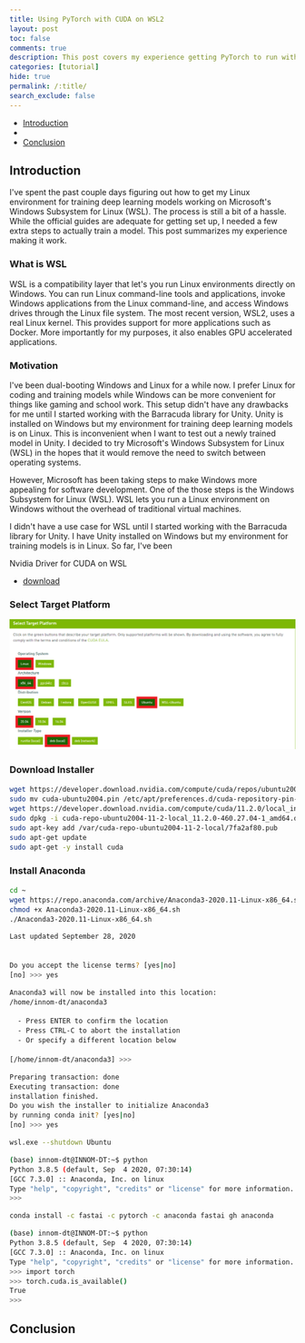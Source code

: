 ```yaml
---
title: Using PyTorch with CUDA on WSL2
layout: post
toc: false
comments: true
description: This post covers my experience getting PyTorch to run with CUDA on WSL2.
categories: [tutorial]
hide: true
permalink: /:title/
search_exclude: false
---
```


* [Introduction](#introduction)
* [](#)
* [Conclusion](#conclusion)

## Introduction

I've spent the past couple days figuring out how to get my Linux environment for training deep learning models working on Microsoft's Windows Subsystem for Linux (WSL). The process is still a bit of a hassle. While the official guides are adequate for getting set up, I needed a few extra steps to actually train a model. This post summarizes my experience making it work.

### What is WSL

WSL is a compatibility layer that let's you run Linux environments directly on Windows. You can run Linux command-line tools and applications, invoke Windows applications from the Linux command-line, and access Windows drives through the Linux file system. The most recent version, WSL2, uses a real Linux kernel. This provides support for more applications such as Docker. More importantly for my purposes, it also enables GPU accelerated applications.

### Motivation

I've been dual-booting Windows and Linux for a while now. I prefer Linux for coding and training models while Windows can be more convenient for things like gaming and school work. This setup didn't have any drawbacks for me until I started working with the Barracuda library for Unity. Unity is installed on Windows but my environment for training deep learning models is on Linux. This is inconvenient when I want to test out a newly trained model in Unity. I decided to try Microsoft's Windows Subsystem for Linux (WSL) in the hopes that it would remove the need to switch between operating systems.



However, Microsoft has been taking steps to make Windows more appealing for software development. One of the those steps is the Windows Subsystem for Linux (WSL). WSL lets you run a Linux environment on Windows without the overhead of traditional virtual machines.

I didn't have a use case for WSL until I started working with the Barracuda library for Unity. I have Unity installed on Windows but my environment for training models is in Linux. So far, I've been 

Nvidia Driver for CUDA on WSL

* [download](https://developer.nvidia.com/cuda/wsl/download)



### Select Target Platform

![select_target_platform](..\images\enable-cuda-on-wsl2\select_target_platform.png)

### Download Installer

```bash
wget https://developer.download.nvidia.com/compute/cuda/repos/ubuntu2004/x86_64/cuda-ubuntu2004.pin
sudo mv cuda-ubuntu2004.pin /etc/apt/preferences.d/cuda-repository-pin-600
wget https://developer.download.nvidia.com/compute/cuda/11.2.0/local_installers/cuda-repo-ubuntu2004-11-2-local_11.2.0-460.27.04-1_amd64.deb
sudo dpkg -i cuda-repo-ubuntu2004-11-2-local_11.2.0-460.27.04-1_amd64.deb
sudo apt-key add /var/cuda-repo-ubuntu2004-11-2-local/7fa2af80.pub
sudo apt-get update
sudo apt-get -y install cuda
```



### Install Anaconda

```bash
cd ~
wget https://repo.anaconda.com/archive/Anaconda3-2020.11-Linux-x86_64.sh
chmod +x Anaconda3-2020.11-Linux-x86_64.sh
./Anaconda3-2020.11-Linux-x86_64.sh
```

```bash
Last updated September 28, 2020


Do you accept the license terms? [yes|no]
[no] >>> yes
```



```bash
Anaconda3 will now be installed into this location:
/home/innom-dt/anaconda3

  - Press ENTER to confirm the location
  - Press CTRL-C to abort the installation
  - Or specify a different location below

[/home/innom-dt/anaconda3] >>>
```



```bash
Preparing transaction: done
Executing transaction: done
installation finished.
Do you wish the installer to initialize Anaconda3
by running conda init? [yes|no]
[no] >>> yes
```



```bash
wsl.exe --shutdown Ubuntu
```



```bash
(base) innom-dt@INNOM-DT:~$ python
Python 3.8.5 (default, Sep  4 2020, 07:30:14)
[GCC 7.3.0] :: Anaconda, Inc. on linux
Type "help", "copyright", "credits" or "license" for more information.
>>>
```





```bash
conda install -c fastai -c pytorch -c anaconda fastai gh anaconda
```



```bash
(base) innom-dt@INNOM-DT:~$ python
Python 3.8.5 (default, Sep  4 2020, 07:30:14)
[GCC 7.3.0] :: Anaconda, Inc. on linux
Type "help", "copyright", "credits" or "license" for more information.
>>> import torch
>>> torch.cuda.is_available()
True
>>>
```



## Conclusion

